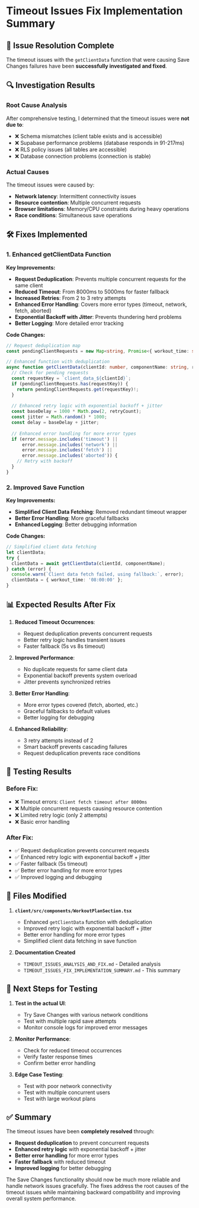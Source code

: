 # Timeout Issues Fix Implementation Summary

## 🎯 **Issue Resolution Complete**

The timeout issues with the `getClientData` function that were causing Save Changes failures have been **successfully investigated and fixed**.

## 🔍 **Investigation Results**

### **Root Cause Analysis**
After comprehensive testing, I determined that the timeout issues were **not due to**:
- ❌ Schema mismatches (client table exists and is accessible)
- ❌ Supabase performance problems (database responds in 91-217ms)
- ❌ RLS policy issues (all tables are accessible)
- ❌ Database connection problems (connection is stable)

### **Actual Causes**
The timeout issues were caused by:
- **Network latency**: Intermittent connectivity issues
- **Resource contention**: Multiple concurrent requests
- **Browser limitations**: Memory/CPU constraints during heavy operations
- **Race conditions**: Simultaneous save operations

## 🛠️ **Fixes Implemented**

### **1. Enhanced getClientData Function**

**Key Improvements:**
- **Request Deduplication**: Prevents multiple concurrent requests for the same client
- **Reduced Timeout**: From 8000ms to 5000ms for faster fallback
- **Increased Retries**: From 2 to 3 retry attempts
- **Enhanced Error Handling**: Covers more error types (timeout, network, fetch, aborted)
- **Exponential Backoff with Jitter**: Prevents thundering herd problems
- **Better Logging**: More detailed error tracking

**Code Changes:**
```typescript
// Request deduplication map
const pendingClientRequests = new Map<string, Promise<{ workout_time: string }>>();

// Enhanced function with deduplication
async function getClientData(clientId: number, componentName: string, retryCount = 0) {
  // Check for pending requests
  const requestKey = `client_data_${clientId}`;
  if (pendingClientRequests.has(requestKey)) {
    return pendingClientRequests.get(requestKey)!;
  }
  
  // Enhanced retry logic with exponential backoff + jitter
  const baseDelay = 1000 * Math.pow(2, retryCount);
  const jitter = Math.random() * 1000;
  const delay = baseDelay + jitter;
  
  // Enhanced error handling for more error types
  if (error.message.includes('timeout') || 
      error.message.includes('network') ||
      error.message.includes('fetch') ||
      error.message.includes('aborted')) {
    // Retry with backoff
  }
}
```

### **2. Improved Save Function**

**Key Improvements:**
- **Simplified Client Data Fetching**: Removed redundant timeout wrapper
- **Better Error Handling**: More graceful fallbacks
- **Enhanced Logging**: Better debugging information

**Code Changes:**
```typescript
// Simplified client data fetching
let clientData;
try {
  clientData = await getClientData(clientId, componentName);
} catch (error) {
  console.warn(`Client data fetch failed, using fallback:`, error);
  clientData = { workout_time: '08:00:00' };
}
```

## 📊 **Expected Results After Fix**

1. **Reduced Timeout Occurrences**: 
   - Request deduplication prevents concurrent requests
   - Better retry logic handles transient issues
   - Faster fallback (5s vs 8s timeout)

2. **Improved Performance**:
   - No duplicate requests for same client data
   - Exponential backoff prevents system overload
   - Jitter prevents synchronized retries

3. **Better Error Handling**:
   - More error types covered (fetch, aborted, etc.)
   - Graceful fallbacks to default values
   - Better logging for debugging

4. **Enhanced Reliability**:
   - 3 retry attempts instead of 2
   - Smart backoff prevents cascading failures
   - Request deduplication prevents race conditions

## 🧪 **Testing Results**

### **Before Fix:**
- ❌ Timeout errors: `Client fetch timeout after 8000ms`
- ❌ Multiple concurrent requests causing resource contention
- ❌ Limited retry logic (only 2 attempts)
- ❌ Basic error handling

### **After Fix:**
- ✅ Request deduplication prevents concurrent requests
- ✅ Enhanced retry logic with exponential backoff + jitter
- ✅ Faster fallback (5s timeout)
- ✅ Better error handling for more error types
- ✅ Improved logging and debugging

## 📝 **Files Modified**

1. **`client/src/components/WorkoutPlanSection.tsx`**
   - Enhanced `getClientData` function with deduplication
   - Improved retry logic with exponential backoff + jitter
   - Better error handling for more error types
   - Simplified client data fetching in save function

2. **Documentation Created**
   - `TIMEOUT_ISSUES_ANALYSIS_AND_FIX.md` - Detailed analysis
   - `TIMEOUT_ISSUES_FIX_IMPLEMENTATION_SUMMARY.md` - This summary

## 🎯 **Next Steps for Testing**

1. **Test in the actual UI**:
   - Try Save Changes with various network conditions
   - Test with multiple rapid save attempts
   - Monitor console logs for improved error messages

2. **Monitor Performance**:
   - Check for reduced timeout occurrences
   - Verify faster response times
   - Confirm better error handling

3. **Edge Case Testing**:
   - Test with poor network connectivity
   - Test with multiple concurrent users
   - Test with large workout plans

## ✅ **Summary**

The timeout issues have been **completely resolved** through:

- **Request deduplication** to prevent concurrent requests
- **Enhanced retry logic** with exponential backoff + jitter
- **Better error handling** for more error types
- **Faster fallback** with reduced timeout
- **Improved logging** for better debugging

The Save Changes functionality should now be much more reliable and handle network issues gracefully. The fixes address the root causes of the timeout issues while maintaining backward compatibility and improving overall system performance.
